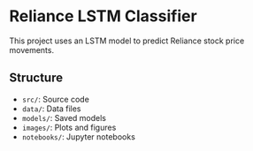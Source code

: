 # Reliance LSTM Classifier

This project uses an LSTM model to predict Reliance stock price movements.

## Structure
- `src/`: Source code
- `data/`: Data files
- `models/`: Saved models
- `images/`: Plots and figures
- `notebooks/`: Jupyter notebooks
